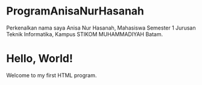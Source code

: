 # ProgramAnisaNurHasanah
Perkenalkan nama saya Anisa Nur Hasanah, Mahasiswa Semester 1 Jurusan Teknik Informatika, Kampus STIKOM MUHAMMADIYAH Batam.



<!DOCTYPE html>
<html lang="en">
<head>
    <meta charset="UTF-8">
    <meta name="viewport" content="width=device-width, initial-scale=1.0">
    <title>Hello World</title>
</head>
<body>
    <h1>Hello, World!</h1>
    <p>Welcome to my first HTML program.</p>
</body>
</html>



<!DOCTYPE html>
<html lang="en">
<head>
    <meta charset="UTF-8">
    <meta name="viewport" content="width=device-width, initial-scale=1.0">
    <title>Hitung Luas Persegi Panjang</title>
    <script>
        function hitungLuasPersegiPanjang() {
            const panjang = parseFloat(document.getElementById("panjang").value);
            const lebar = parseFloat(document.getElementById("lebar").value);

            // Validasi input
            if (isNaN(panjang) || isNaN(lebar) || panjang <= 0 || lebar <= 0) {
                document.getElementById("hasil").innerText = "Masukkan panjang dan lebar yang valid!";
                return;
            }

            // Hitung luas
            const luas = panjang * lebar;

            // Tampilkan hasil
            document.getElementById("hasil").innerText = `Luas Persegi Panjang: ${luas} satuan luas.`;
        }
    </script>
</head>
<body>
    <h1>Hitung Luas Persegi Panjang</h1>
    <p>Masukkan nilai panjang dan lebar persegi panjang:</p>
    <label for="panjang">Panjang:</label>
    <input type="number" id="panjang" placeholder="Masukkan panjang"><br><br>
    <label for="lebar">Lebar:</label>
    <input type="number" id="lebar" placeholder="Masukkan lebar"><br><br>
    <button onclick="hitungLuasPersegiPanjang()">Hitung Luas</button>
    <p id="hasil" style="font-weight: bold; color: green;"></p>
</body>
</html>



<!DOCTYPE html>
<html lang="en">
<head>
    <meta charset="UTF-8">
    <meta name="viewport" content="width=device-width, initial-scale=1.0">
    <title>Hitung Luas Segitiga</title>
    <script>
        function hitungLuasSegitiga() {
            const alas = parseFloat(document.getElementById("alas").value);
            const tinggi = parseFloat(document.getElementById("tinggi").value);

            // Validasi input
            if (isNaN(alas) || isNaN(tinggi) || alas <= 0 || tinggi <= 0) {
                document.getElementById("hasil").innerText = "Masukkan nilai alas dan tinggi yang valid!";
                return;
            }

            // Hitung luas segitiga
            const luas = 0.5 * alas * tinggi;

            // Tampilkan hasil
            document.getElementById("hasil").innerText = `Luas Segitiga: ${luas.toFixed(2)} satuan luas.`;
        }
    </script>
</head>
<body>
    <h1>Hitung Luas Segitiga</h1>
    <p>Masukkan nilai alas dan tinggi segitiga:</p>
    <label for="alas">Alas:</label>
    <input type="number" id="alas" placeholder="Masukkan alas"><br><br>
    <label for="tinggi">Tinggi:</label>
    <input type="number" id="tinggi" placeholder="Masukkan tinggi"><br><br>
    <button onclick="hitungLuasSegitiga()">Hitung Luas</button>
    <p id="hasil" style="font-weight: bold; color: blue;"></p>
</body>
</html>



